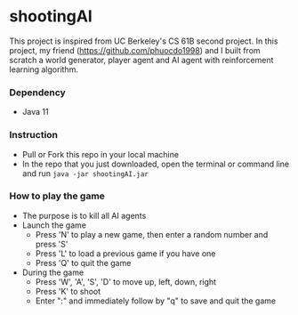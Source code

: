 # shootingAI
This project is inspired from UC Berkeley's CS 61B second project. In this project, my friend (https://github.com/phuocdo1998) and I built from scratch a world generator, player agent and AI agent with reinforcement learning algorithm.

### Dependency
  * Java 11
  
### Instruction 
  * Pull or Fork this repo in your local machine
  * In the repo that you just downloaded, open the terminal or command line and run ```java -jar shootingAI.jar```
  
### How to play the game
  * The purpose is to kill all AI agents
  * Launch the game
    * Press 'N' to play a new game, then enter a random number and press 'S'
    * Press 'L' to load a previous game if you have one
    * Press 'Q' to quit the game
  * During the game
    * Press 'W', 'A', 'S', 'D' to move up, left, down, right
    * Press 'K' to shoot
    * Enter ":" and immediately follow by "q" to save and quit the game


  
  
